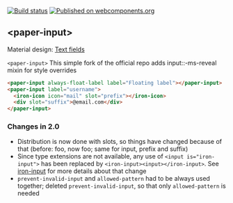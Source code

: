 [![Build status](https://travis-ci.org/PolymerElements/paper-input.svg?branch=master)](https://travis-ci.org/PolymerElements/paper-input)
[![Published on webcomponents.org](https://img.shields.io/badge/webcomponents.org-published-blue.svg)](https://beta.webcomponents.org/element/PolymerElements/paper-input)

## &lt;paper-input&gt;

Material design: [Text fields](https://www.google.com/design/spec/components/text-fields.html)

`<paper-input>` This simple fork of the official repo adds       input::-ms-reveal mixin for style overrides

<!---
```
<custom-element-demo>
  <template>
    <script src="../webcomponentsjs/webcomponents-lite.js"></script>
    <link rel="import" href="paper-input.html">
    <link rel="import" href="../iron-icons/iron-icons.html">
    <style>
      paper-input {
        max-width: 400px;
        margin: auto;
      }
      iron-icon, div[suffix] {
        color: hsl(0, 0%, 50%);
        margin-right: 12px;
      }
    </style>
    <next-code-block></next-code-block>
  </template>
</custom-element-demo>
```
-->
```html
<paper-input always-float-label label="Floating label"></paper-input>
<paper-input label="username">
  <iron-icon icon="mail" slot="prefix"></iron-icon>
  <div slot="suffix">@email.com</div>
</paper-input>
```

### Changes in 2.0
- Distribution is now done with slots, so things have changed because of that (before: <label>foo</label>, now <label slot="label">foo</label>; same for input, prefix and suffix)
- Since type extensions are not available, any use of `<input is="iron-input">` has been replaced by `<iron-input><input></iron-input>`. See [iron-input](https://github.com/PolymerElements/iron-input) for more details about that change
- `prevent-invalid-input` and `allowed-pattern` had to be always used together; deleted `prevent-invalid-input`, so that only `allowed-pattern` is needed

